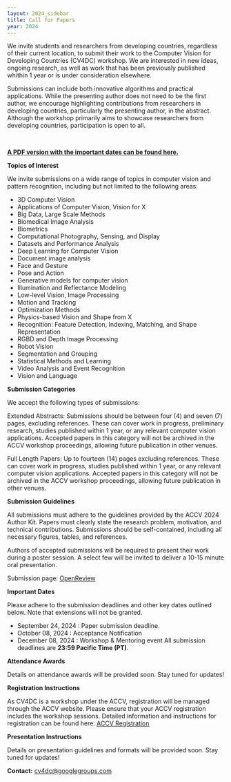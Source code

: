 ```yaml
---
layout: 2024_sidebar
title: Call for Papers
year: 2024
---
```


We invite students and researchers from developing countries, regardless of their current location, to submit their work to the Computer Vision for Developing Countries (CV4DC) workshop. We are interested in new ideas, ongoing research, as well as work that has been previously published whithin 1 year or is under consideration elsewhere.

Submissions can include both innovative algorithms and practical applications. While the presenting author does not need to be the first author, we encourage highlighting contributions from researchers in developing countries, particularly the presenting author, in the abstract. Although the workshop primarily aims to showcase researchers from developing countries, participation is open to all.

<br>

<a href="{{site.url}}/files/2024/CV4DC2024_CFP.pdf" target="_blank">**A PDF version with the important dates can be found here.**</a>

**Topics of Interest**

We invite submissions on a wide range of topics in computer vision and pattern recognition, including but not limited to the following areas:

- 3D Computer Vision
- Applications of Computer Vision, Vision for X
- Big Data, Large Scale Methods
- Biomedical Image Analysis
- Biometrics
- Computational Photography, Sensing, and Display
- Datasets and Performance Analysis
- Deep Learning for Computer Vision
- Document image analysis
- Face and Gesture
- Pose and Action
- Generative models for computer vision
- Illumination and Reflectance Modeling
- Low-level Vision, Image Processing
- Motion and Tracking
- Optimization Methods
- Physics-based Vision and Shape from X
- Recognition: Feature Detection, Indexing, Matching, and Shape Representation
- RGBD and Depth Image Processing
- Robot Vision
- Segmentation and Grouping
- Statistical Methods and Learning
- Video Analysis and Event Recognition
- Vision and Language

**Submission Categories**

We accept the following types of submissions:

Extended Abstracts: Submissions should be between four (4) and seven (7) pages, excluding references. These can cover work in progress, preliminary research, studies published within 1 year, or any relevant computer vision applications. Accepted papers in this category will not be archived in the ACCV workshop proceedings, allowing future publication in other venues.

Full Length Papers: Up to fourteen (14) pages excluding references. These can cover work in progress, studies published within 1 year, or any relevant computer vision applications. Accepted papers in this category will not be archived in the ACCV workshop proceedings, allowing future publication in other venues.

**Submission Guidelines**

All submissions must adhere to the guidelines provided by the ACCV 2024 Author Kit. Papers must clearly state the research problem, motivation, and technical contributions. Submissions should be self-contained, including all necessary figures, tables, and references.

Authors of accepted submissions will be required to present their work during a poster session. A select few will be invited to deliver a 10-15 minute oral presentation.

Submission page: [OpenReview](https://openreview.net/group?id=ACCV/2024/Workshop/CV4DC)

**Important Dates**

Please adhere to the submission deadlines and other key dates outlined below. Note that extensions will not be granted.

- September 24, 2024 : Paper submission deadline.
- October 08, 2024 : Acceptance Notification
- December 08, 2024 : Workshop & Mentoring event
  All submission deadlines are **23:59 Pacific Time (PT)**.

**Attendance Awards**

<!-- We are pleased to offer travel grants to a select number of authors with accepted papers. The exact amount of each grant will be determined based on the number of applications received and will be disclosed following the paper acceptance notifications. These grants are intended to help offset travel expenses related to attending the workshop, including flights, accommodations, and conference registration. Please note that the grant may not cover all incurred expenses. Recipients will be required to submit receipts for travel expenses to receive their award.
Priority for travel grants will be given to authors from **developing countries**. However, we regret that we cannot guarantee grants for all accepted papers. The final grant amounts will depend on the volume of applications and will be communicated after the acceptance notifications. -->

Details on attendance awards will be provided soon. Stay tuned for updates!

**Registration Instructions**

As CV4DC is a workshop under the ACCV, registration will be managed through the ACCV website. Please ensure that your ACCV registration includes the workshop sessions. Detailed information and instructions for registration can be found here: [ACCV Registration](https://accv2024.org/registration/)

**Presentation Instructions**

Details on presentation guidelines and formats will be provided soon. Stay tuned for updates!

**Contact:** [cv4dc@googlegroups.com](mailto:cv4dc@googlegroups.com)
